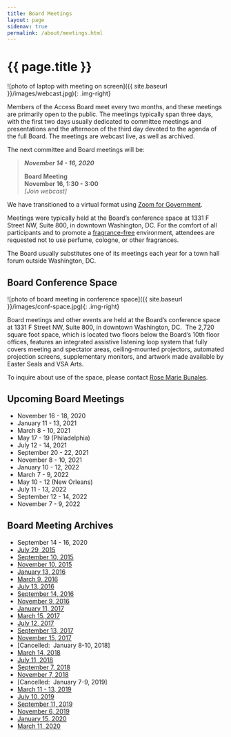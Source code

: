 ```yaml
---
title: Board Meetings
layout: page
sidenav: true
permalink: /about/meetings.html
---
```


# {{ page.title }}

![photo of laptop with meeting on screen]({{ site.baseurl }}/images/webcast.jpg){: .img-right}

Members of the Access Board meet every two months, and these meetings are primarily open to the public. 
The meetings typically span three days, with the first two days usually dedicated to committee meetings and presentations and the afternoon of the third day devoted to the agenda of the full Board. 
The meetings are webcast live, as well as archived.

The next committee and Board meetings will be:

> ***November 14 - 16, 2020***  
>  
> **Board Meeting**  
> **November 16, 1:30 - 3:00**  
>  *\[Join webcast]*

We have transitioned to a virtual format using [Zoom for Government](https://zoomgov.com).

Meetings were typically held at the Board’s conference space at 1331 F Street NW, Suite 800, in downtown Washington, DC.
For the comfort of all participants and to promote a [fragrance-free](policy/ffe.html) environment, attendees are requested not to use perfume, cologne, or other fragrances.

The Board usually substitutes one of its meetings each year for a town hall forum outside Washington, DC.

## Board Conference Space

![photo of board meeting in conference space]({{ site.baseurl }}/images/conf-space.jpg){: .img-right}

Board meetings and other events are held at the Board’s conference space at 1331 F Street NW, Suite 800, in downtown Washington, DC.&nbsp;
The 2,720 square foot space, which is located two floors below the Board’s 10th floor offices, features an integrated assistive listening loop system that fully covers meeting and spectator areas, ceiling-mounted projectors, automated projection screens, supplementary monitors, and artwork made available by Easter Seals and VSA Arts.

To inquire about use of the space, please contact [Rose Marie Bunales](mailto:bunales@access-board.gov).

## Upcoming Board Meetings

- November 16 - 18, 2020
- January 11 - 13, 2021
- March 8 - 10, 2021
- May 17 - 19 (Philadelphia)
- July 12 - 14, 2021
- September 20 - 22, 2021
- November 8 - 10, 2021
- January 10 - 12, 2022
- March 7 - 9, 2022
- May 10 - 12 (New Orleans)
- July 11 - 13, 2022
- September 12 - 14, 2022
- November 7 - 9, 2022

## Board Meeting Archives

- September 14 - 16, 2020
- [July 29, 2015](http://www.yorkmedia.com/accessboard/2015/07/29/)
- [September 10, 2015](http://www.yorkmedia.com/accessboard/2015/09/10/)
- [November 10, 2015](http://www.yorkmedia.com/accessboard/2015/11/10/)
- [January 13, 2016](http://www.yorkmedia.com/accessboard/2016/01/13/)
- [March 9, 2016](http://www.yorkmedia.com/accessboard/2016/03/09/)
- [July 13, 2016](http://www.yorkmedia.com/accessboard/2016/07/13/)
- [September 14, 2016](http://www.yorkmedia.com/accessboard/2016/09/14/)
- [November 9, 2016](http://www.yorkmedia.com/accessboard/2016/11/09/)
- [January 11, 2017](http://www.yorkmedia.com/accessboard/2017/01/11/)
- [March 15, 2017](http://www.yorkmedia.com/accessboard/2017/03/15/)
- [July 12, 2017](http://www.yorkmedia.com/accessboard/2017/07/12/)
- [September 13, 2017](http://www.yorkmedia.com/accessboard/2017/09/13/)
- [November 15, 2017](http://www.yorkmedia.com/accessboard/2017/11/15/)
- \[Cancelled:  January 8-10, 2018]
- [March 14, 2018](http://www.yorkmedia.com/accessboard/2018/03/14/)
- [July 11, 2018](http://www.yorkmedia.com/accessboard/2018/07/11/)
- [September 7, 2018](http://www.yorkmedia.com/accessboard/2018/09/07/)
- [November 7, 2018](http://www.yorkmedia.com/accessboard/2018/11/07)
- \[Cancelled:  January 7-9, 2019]
- [March 11 - 13, 2019](http://www.yorkmedia.com/accessboard/2019/03/13/)
- [July 10, 2019](http://www.yorkmedia.com/accessboard/2019/07/10/)
- [September 11, 2019](http://www.yorkmedia.com/accessboard/2019/09/11/)
- [November 6, 2019](http://www.yorkmedia.com/accessboard/2019/11/06/)
- [January 15, 2020](http://www.yorkmedia.com/accessboard/2020/01/15/)
- [March 11, 2020](http://www.yorkmedia.com/accessboard/2020/03/11/)
